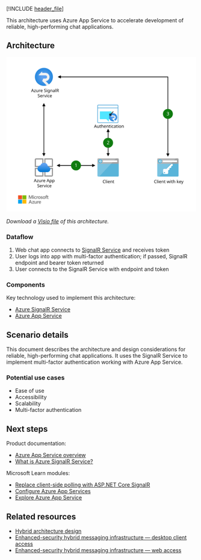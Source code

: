 [!INCLUDE [header_file](../../../includes/sol-idea-header.md)]

This architecture uses Azure App Service to accelerate development of reliable, high-performing chat applications.

## Architecture

![Diagram showing cross-platform chat architecture.](../media/cross-platform-chat.svg)

*Download a [Visio file](https://arch-center.azureedge.net/cross-platform-chat.vsdx) of this architecture.*

### Dataflow

1. Web chat app connects to [SignalR Service](/aspnet/core/signalr/introduction) and receives token
1. User logs into app with multi-factor authentication; if passed, SignalR endpoint and bearer token returned
1. User connects to the SignalR Service with endpoint and token

### Components

Key technology used to implement this architecture:

- [Azure SignalR Service](https://azure.microsoft.com/services/signalr-service)
- [Azure App Service](https://azure.microsoft.com/services/app-service)

## Scenario details

This document describes the architecture and design considerations for reliable, high-performing chat applications. It uses the SignalR Service to implement multi-factor authentication working with Azure App Service.

### Potential use cases

- Ease of use
- Accessibility
- Scalability
- Multi-factor authentication

## Next steps

Product documentation:

- [Azure App Service overview](/azure/app-service/overview)
- [What is Azure SignalR Service?](/azure/azure-signalr/signalr-overview)

Microsoft Learn modules:

- [Replace client-side polling with ASP.NET Core SignalR](/training/modules/aspnet-core-signalr-polling-fix)
- [Configure Azure App Services](/training/modules/configure-azure-app-services)
- [Explore Azure App Service](/training/modules/introduction-to-azure-app-service)

## Related resources

- [Hybrid architecture design](../../hybrid/hybrid-start-here.md)
- [Enhanced-security hybrid messaging infrastructure — desktop client access](../../example-scenario/hybrid/secure-hybrid-messaging-client.yml)
- [Enhanced-security hybrid messaging infrastructure — web access](../../example-scenario/hybrid/secure-hybrid-messaging-web.yml)
